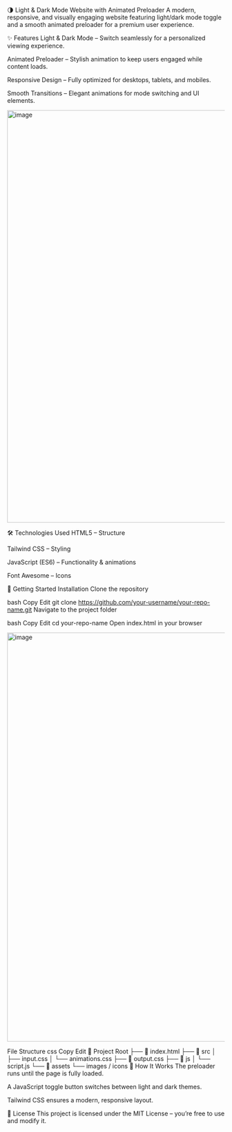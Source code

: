 🌗 Light & Dark Mode Website with Animated Preloader
A modern, responsive, and visually engaging website featuring light/dark mode toggle and a smooth animated preloader for a premium user experience.

✨ Features
Light & Dark Mode – Switch seamlessly for a personalized viewing experience.

Animated Preloader – Stylish animation to keep users engaged while content loads.

Responsive Design – Fully optimized for desktops, tablets, and mobiles.

Smooth Transitions – Elegant animations for mode switching and UI elements.



<img width="1920" height="956" alt="image" src="https://github.com/user-attachments/assets/7af63bf1-0d10-460c-8746-23c7874ad77f" />




🛠️ Technologies Used
HTML5 – Structure

Tailwind CSS – Styling

JavaScript (ES6) – Functionality & animations

Font Awesome – Icons

🚀 Getting Started
Installation
Clone the repository

bash
Copy
Edit
git clone https://github.com/your-username/your-repo-name.git
Navigate to the project folder

bash
Copy
Edit
cd your-repo-name
Open index.html in your browser


<img width="1920" height="948" alt="image" src="https://github.com/user-attachments/assets/3e6d3591-aead-4149-b88f-36fcd3819514" />




File Structure
css
Copy
Edit
📂 Project Root
 ├── 📄 index.html
 ├── 📂 src
 │   ├── input.css
 │   └── animations.css
 ├── 📄 output.css
 ├── 📂 js
 │   └── script.js
 └── 📂 assets
     └── images / icons
🎯 How It Works
The preloader runs until the page is fully loaded.

A JavaScript toggle button switches between light and dark themes.

Tailwind CSS ensures a modern, responsive layout.



📄 License
This project is licensed under the MIT License – you’re free to use and modify it.

